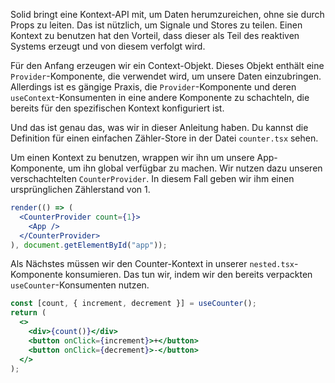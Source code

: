 Solid bringt eine Kontext-API mit, um Daten herumzureichen, ohne sie durch Props zu leiten. Das ist nützlich, um Signale und Stores zu teilen. Einen Kontext zu benutzen hat den Vorteil, dass dieser als Teil des reaktiven Systems erzeugt und von diesem verfolgt wird.

Für den Anfang erzeugen wir ein Context-Objekt. Dieses Objekt enthält eine `Provider`-Komponente, die verwendet wird, um unsere Daten einzubringen. Allerdings ist es gängige Praxis, die `Provider`-Komponente und deren `useContext`-Konsumenten in eine andere Komponente zu schachteln, die bereits für den spezifischen Kontext konfiguriert ist.

Und das ist genau das, was wir in dieser Anleitung haben. Du kannst die Definition für einen einfachen Zähler-Store in der Datei `counter.tsx` sehen.

Um einen Kontext zu benutzen, wrappen wir ihn um unsere App-Komponente, um ihn global verfügbar zu machen. Wir nutzen dazu unseren verschachtelten `CounterProvider`. In diesem Fall geben wir ihm einen ursprünglichen Zählerstand von 1.

```jsx
render(() => (
  <CounterProvider count={1}>
    <App />
  </CounterProvider>
), document.getElementById("app"));
```

Als Nächstes müssen wir den Counter-Kontext in unserer `nested.tsx`-Komponente konsumieren. Das tun wir, indem wir den bereits verpackten `useCounter`-Konsumenten nutzen.

```jsx
const [count, { increment, decrement }] = useCounter();
return (
  <>
    <div>{count()}</div>
    <button onClick={increment}>+</button>
    <button onClick={decrement}>-</button>
  </>
);
```
